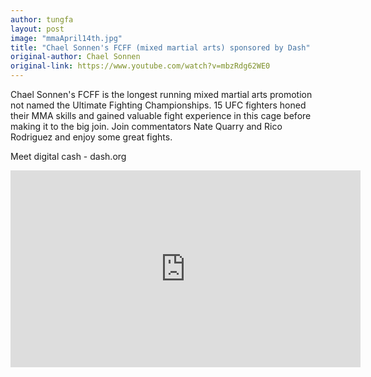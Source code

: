 ```yaml
---
author: tungfa
layout: post
image: "mmaApril14th.jpg"
title: "Chael Sonnen's FCFF (mixed martial arts) sponsored by Dash"
original-author: Chael Sonnen
original-link: https://www.youtube.com/watch?v=mbzRdg62WE0
---
```



Chael Sonnen's FCFF is the longest running mixed martial arts promotion not named the Ultimate Fighting Championships. 15 UFC fighters honed their MMA skills and gained valuable fight experience in this cage before making it to the big join. Join commentators Nate Quarry and Rico Rodriguez and enjoy some great fights.

Meet digital cash - dash.org

<iframe width="560" height="315" src="https://www.youtube.com/embed/mbzRdg62WE0" frameborder="0" allow="autoplay; encrypted-media" allowfullscreen></iframe>


